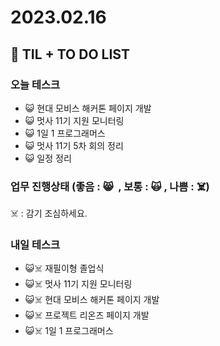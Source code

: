# 2023.02.16

## 📓 TIL + TO DO LIST

### 오늘 테스크

- 😺 현대 모비스 해커톤 페이지 개발
- 😺 멋사 11기 지원 모니터링
- 😺 1일 1 프로그래머스
- 😺 멋사 11기 5차 회의 정리
- 😺 일정 정리

### 업무 진행상태 (좋음 : 😸  , 보통 : 🙀 , 나쁨 : ☠️)

☠️ : 감기 조심하세요.

### 내일 테스크

- 😺☠️ 재필이형 졸업식
- 😺☠️ 멋사 11기 지원 모니터링
- 😺☠️ 현대 모비스 해커톤 페이지 개발
- 😺☠️ 프로젝트 리온즈 페이지 개발
- 😺☠️ 1일 1 프로그래머스
